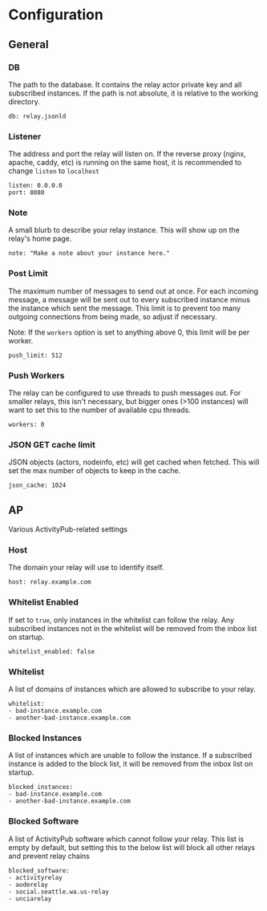# Configuration

## General

### DB

The path to the database. It contains the relay actor private key and all subscribed
instances. If the path is not absolute, it is relative to the working directory.

	db: relay.jsonld


### Listener

The address and port the relay will listen on. If the reverse proxy (nginx, apache, caddy, etc)
is running on the same host, it is recommended to change `listen` to `localhost`

	listen: 0.0.0.0
	port: 8080


### Note

A small blurb to describe your relay instance. This will show up on the relay's home page.

	note: "Make a note about your instance here."


### Post Limit

The maximum number of messages to send out at once. For each incoming message, a message will be
sent out to every subscribed instance minus the instance which sent the message. This limit
is to prevent too many outgoing connections from being made, so adjust if necessary.

Note: If the `workers` option is set to anything above 0, this limit will be per worker.

	push_limit: 512


### Push Workers

The relay can be configured to use threads to push messages out. For smaller relays, this isn't
necessary, but bigger ones (>100 instances) will want to set this to the number of available cpu
threads.

	workers: 0


### JSON GET cache limit

JSON objects (actors, nodeinfo, etc) will get cached when fetched. This will set the max number of
objects to keep in the cache.

	json_cache: 1024


## AP

Various ActivityPub-related settings


### Host

The domain your relay will use to identify itself.

	host: relay.example.com


### Whitelist Enabled

If set to `true`, only instances in the whitelist can follow the relay. Any subscribed instances
not in the whitelist will be removed from the inbox list on startup.

	whitelist_enabled: false


### Whitelist

A list of domains of instances which are allowed to subscribe to your relay.

	whitelist:
	- bad-instance.example.com
	- another-bad-instance.example.com


### Blocked Instances

A list of instances which are unable to follow the instance. If a subscribed instance is added to
the block list, it will be removed from the inbox list on startup.

	blocked_instances:
	- bad-instance.example.com
	- another-bad-instance.example.com


### Blocked Software

A list of ActivityPub software which cannot follow your relay. This list is empty by default, but
setting this to the below list will block all other relays and prevent relay chains

	blocked_software:
	- activityrelay
	- aoderelay
	- social.seattle.wa.us-relay
	- unciarelay
